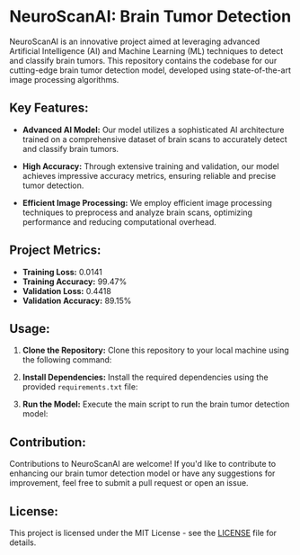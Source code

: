 # NeuroScanAI: Brain Tumor Detection

NeuroScanAI is an innovative project aimed at leveraging advanced Artificial Intelligence (AI) and Machine Learning (ML) techniques to detect and classify brain tumors. This repository contains the codebase for our cutting-edge brain tumor detection model, developed using state-of-the-art image processing algorithms.

## Key Features:

- **Advanced AI Model:** Our model utilizes a sophisticated AI architecture trained on a comprehensive dataset of brain scans to accurately detect and classify brain tumors.
  
- **High Accuracy:** Through extensive training and validation, our model achieves impressive accuracy metrics, ensuring reliable and precise tumor detection.
  
- **Efficient Image Processing:** We employ efficient image processing techniques to preprocess and analyze brain scans, optimizing performance and reducing computational overhead.

## Project Metrics:

- **Training Loss:** 0.0141
- **Training Accuracy:** 99.47%
- **Validation Loss:** 0.4418
- **Validation Accuracy:** 89.15%

## Usage:

1. **Clone the Repository:** Clone this repository to your local machine using the following command:


2. **Install Dependencies:** Install the required dependencies using the provided `requirements.txt` file:


3. **Run the Model:** Execute the main script to run the brain tumor detection model:


## Contribution:

Contributions to NeuroScanAI are welcome! If you'd like to contribute to enhancing our brain tumor detection model or have any suggestions for improvement, feel free to submit a pull request or open an issue.

## License:

This project is licensed under the MIT License - see the [LICENSE](LICENSE) file for details.
